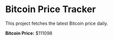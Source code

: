 # Bitcoin Price Tracker

This project fetches the latest Bitcoin price daily.

**Bitcoin Price:** $111098
